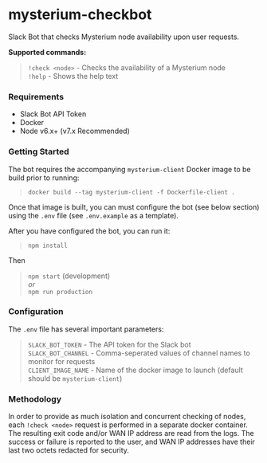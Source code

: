 # mysterium-checkbot
Slack Bot that checks Mysterium node availability upon user requests.

**Supported commands:**
> `!check <node>` - Checks the availability of a Mysterium node  
> `!help` - Shows the help text

### Requirements
- Slack Bot API Token
- Docker
- Node v6.x+ (v7.x Recommended)

### Getting Started

The bot requires the accompanying `mysterium-client` Docker image to be build prior to running:

> `docker build --tag mysterium-client -f Dockerfile-client .`

Once that image is built, you can must configure the bot (see below section) using the `.env` file (see `.env.example` as a template).

After you have configured the bot, you can run it:

> `npm install`

Then

> `npm start` (development)  
*or*  
> `npm run production`  

### Configuration

The `.env` file has several important parameters:

> `SLACK_BOT_TOKEN` - The API token for the Slack bot  
> `SLACK_BOT_CHANNEL` - Comma-seperated values of channel names to monitor for requests  
> `CLIENT_IMAGE_NAME` - Name of the docker image to launch (default should be `mysterium-client`)  

### Methodology

In order to provide as much isolation and concurrent checking of nodes, each `!check <node>` request is performed in a separate docker container. The resulting exit code and/or WAN IP address are read from the logs. The success or failure is reported to the user, and WAN IP addresses have their last two octets redacted for security.
